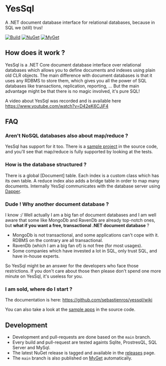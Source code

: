 YesSql
=============

A .NET document database interface for relational databases, because in SQL we (still) trus!

[![Build](https://github.com/sebastienros/yessql/actions/workflows/build.yml/badge.svg)](https://github.com/sebastienros/yessql/actions/workflows/build.yml)
[![NuGet](https://img.shields.io/nuget/v/YesSql.svg)](https://www.nuget.org/packages/YesSql)
[![MyGet](https://img.shields.io/myget/yessql/vpre/yessql.svg?label=MyGet)](https://www.myget.org/feed/yessql/package/nuget/yessql)

How does it work ?
-------------------

YesSql is a .NET Core document database interface over relational databases which allows you to define documents and indexes using plain old CLR objects. The main difference
with document databases is that it uses any RDBMS to store them, which gives you all the power of SQL databases
like transactions, replication, reporting, ... But the main advantage might be that there is no magic involved, it's pure SQL!

A video about YesSql was recorded and is available here https://www.youtube.com/watch?v=D42eK6CJjF4 

FAQ
-------------------

### Aren't NoSQL databases also about map/reduce ?

YesSql has support for it too. There is a [sample project](https://github.com/sebastienros/yessql/tree/master/samples/YesSql.Samples.Hi) in the source code, and you'll see that map/reduce is fully supported by looking at the tests.

### How is the database structured ?

There is a global [Document] table. Each index is a custom class which has its own table. A reduce index also adds a bridge table in order to map many documents. 
Internally YesSql communicates with the database server using [Dapper](https://github.com/StackExchange/dapper-dot-net).

### Dude ! Why another document database ?

I know :/ Well actually I am a big fan of document databases and I am well aware that some like MongoDb and RavenDb are already top-notch ones, but __what if you want a free, transactional .NET document database__ ?

* MongoDb is not transactional, and some applications can't cope with it. RDBMS on the contrary are all transactional. 
* RavenDb (which I am a big fan of) is not free (for most usages). 
* Some companies which have invested a lot in SQL, only trust SQL, and have in-house experts.

So YesSql might be an answer for the developers who face those restrictions. If you don't care about those then please don't spend one more minute on YesSql, it's useless for you.

### I am sold, where do I start ?

The documentation is here: https://github.com/sebastienros/yessql/wiki

You can also take a look at the [sample apps](https://github.com/sebastienros/yessql/tree/master/samples) in the source code.

Development
-------------------

- Development and pull-requests are done based on the `main` branch.
- Every build and pull-request are tested againts Sqlite, ProstresQL, SQL Server and MySql.
- The latest NuGet release is tagged and available in the [releases](https://github.com/sebastienros/yessql/releases) page.
- The `main` branch is also published on [MyGet](https://www.myget.org/feed/yessql/package/nuget/yessql) automatically.
